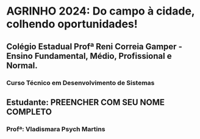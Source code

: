 # **AGRINHO 2024: Do campo à cidade, colhendo oportunidades!** 
## Colégio Estadual Profª Reni Correia Gamper - Ensino Fundamental, Médio, Profissional e Normal.
### Curso Técnico em Desenvolvimento de Sistemas
## Estudante: PREENCHER COM SEU NOME COMPLETO
### Profª: Vladismara Psych Martins
